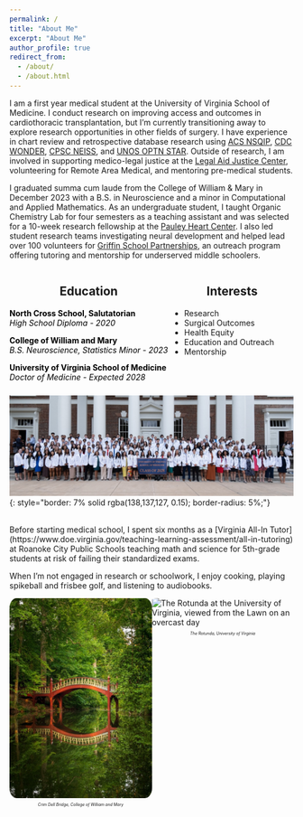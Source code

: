 ```yaml
---
permalink: /
title: "About Me"
excerpt: "About Me"
author_profile: true
redirect_from: 
  - /about/
  - /about.html
---
```

I am a first year medical student at the University of Virginia School of Medicine. I conduct research on improving access and outcomes in cardiothoracic transplantation, but I’m currently transitioning away to explore research opportunities in other fields of surgery. I have experience in chart review and retrospective database research using [ACS NSQIP](https://www.facs.org/quality-programs/data-and-registries/acs-nsqip/), [CDC WONDER](https://wonder.cdc.gov/wonder/help/main.html#WhatisWONDER), [CPSC NEISS](https://www.cpsc.gov/Research--Statistics/NEISS-Injury-Data), and [UNOS OPTN STAR](https://optn.transplant.hrsa.gov/data/). Outside of research, I am involved in supporting medico-legal justice at the [Legal Aid Justice Center](https://www.justice4all.org), volunteering for Remote Area Medical, and mentoring pre-medical students. 

I graduated summa cum laude from the College of William & Mary in December 2023 with a B.S. in Neuroscience and a minor in Computational and Applied Mathematics. As an undergraduate student, I taught Organic Chemistry Lab for four semesters as a teaching assistant and was selected for a 10-week research fellowship at the [Pauley Heart Center](https://www.vcuhealth.org/pauley-heart-center/). I also led student research teams investigating neural development and helped lead over 100 volunteers for [Griffin School Partnerships](https://www.wm.edu/offices/cce/programs/education-programs/griffin-school-partnerships/), an outreach program offering tutoring and mentorship for underserved middle schoolers.

<html>
<head>
  <!-- Add the Font Awesome CSS link below -->
  <link rel="stylesheet" href="https://cdnjs.cloudflare.com/ajax/libs/font-awesome/6.5.2/css/all.min.css">
  <!-- Add any necessary meta tags, CSS, or other dependencies in the head section -->
  <style>
    /* Apply CSS styles here */
    .container {
      display: flex;
      justify-content: center; /* Center the columns horizontally */
      margin-top: 0; /* Remove extra space above the container */
    }

    .column1 {
      flex: 1;
      padding: 0 5px 5px 0; /* Right padding: 5px, Left padding: 0 */
      text-align: left; 
    }

    .column1 i {
      margin-bottom: 5px;
    }

    .column1 h2 {
      text-align: center; /* Center the headers */
    }

    .column2 {
      flex: 1;
      padding: 0 0 5px 5px; /* Right padding: 0, Left padding: 5px */
      text-align: left;
    }

    .column2 i {
      margin-bottom: 5px;
    }
    
    .column2 h2 {
      text-align: center; /* Center the headers */
    }

    .grad-info {
      margin-bottom: 10px; /* Add some spacing between the header and paragraph */
      color: black; /* Set the text color to black */
    }

    .grad-info p {
      text-align: left; /* Left-align the paragraph text */
      margin: 0; /* Remove any default margin to avoid extra spacing */
    }

    /* New class to reduce margin below the first paragraph */
    .first-paragraph {
      margin-bottom: 0; /* Reduced margin for closer spacing */
    }
  </style>
</head>
<body>
  <div class="container">
    <div class="column1">
      <h2>Education</h2>
      <p class="grad-info"><i class="fas fa-graduation-cap" aria-hidden="true"></i> <b>North Cross School, Salutatorian</b><br><i>High School Diploma - 2020</i></p>
      <p class="grad-info"><i class="fas fa-graduation-cap" aria-hidden="true"></i> <b>College of William and Mary</b><br><i>B.S. Neuroscience, Statistics Minor - 2023</i></p>
      <p class="grad-info"><i class="fas fa-graduation-cap" aria-hidden="true"></i> <b>University of Virginia School of Medicine</b><br><i>Doctor of Medicine - Expected 2028</i></p>
    </div>
    <div class="column2">
      <h2>Interests</h2>
      <ul>
        <li>Research</li>
        <li>Surgical Outcomes</li>
        <li>Health Equity</li>
        <li>Education and Outreach</li>
        <li>Mentorship</li>
      </ul>
    </div>
  </div>
</body>
</html>

![University of Virginia School of Medicine Class of 2028 photo in white coats](../images/BrianBao.ClassPhoto.jpg){: style="border: 7% solid rgba(138,137,127, 0.15); border-radius: 5%;"}

<br>
Before starting medical school, I spent six months as a [Virginia All-In Tutor](https://www.doe.virginia.gov/teaching-learning-assessment/all-in-tutoring) at Roanoke City Public Schools teaching math and science for 5th-grade students at risk of failing their standardized exams.

When I’m not engaged in research or schoolwork, I enjoy cooking, playing spikeball and frisbee golf, and listening to audiobooks.

<html>
<head>
  <style>
    /* Apply CSS styles here */
    .container {
      display: flex;
    }

    .column {
      flex: 1;
      padding: 10px;
    }

    .column img {
      max-width: 100%; /* Ensure images don't exceed their container's width */
      display: block; /* Remove any extra spacing below the image */
    }
    .caption {
      text-align: center;
      font-style: italic;
      font-size: 7px;
    }

    
  </style>
</head>
<body>
  <div class="container">
    <div class="column">
      <!-- First image -->
      <img 
        src="../images/WM.CrimDellBridge.jpg" 
        alt="Crim Dell Bridge at the College of William and Mary, reflected in the surrounding wooded pond"
        style="border: 7% solid rgba(138,137,127, 0.15); border-radius: 5%;">
      <p class="caption">Crim Dell Bridge, College of William and Mary</p>
    </div>
    <div class="column">
      <!-- Second image -->
      <img 
        src="../images/UVA.Rotunda.jpg" 
        alt="The Rotunda at the University of Virginia, viewed from the Lawn on an overcast day"
        style="border: 7% solid rgba(138,137,127, 0.15); border-radius: 5%;">
      <p class="caption">The Rotunda, University of Virginia</p>
    </div>
  </div>
</body>
</html>
